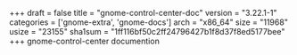+++
draft = false
title = "gnome-control-center-doc"
version = "3.22.1-1"
categories = ['gnome-extra', 'gnome-docs']
arch = "x86_64"
size = "11968"
usize = "23155"
sha1sum = "1ff116bf50c2ff24796427b1f8d37f8ed5177bee"
+++
gnome-control-center documention